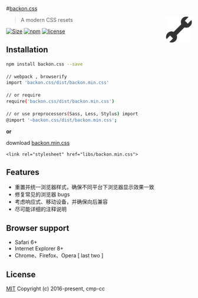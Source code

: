 #[backon.css](https://github.com/cmp-cc/backon.css/)


<a href="https://github.com/cmp-cc/backon.css"><img src="logo.png" alt="backon Logo" width="70" height="70" align="right"></a>

> A modern CSS resets

[![Size](https://badge-size.herokuapp.com/cmp-cc/backon.css/master/dist/backon.min.css.svg?color=orange&label=file%20size)](https://raw.githubusercontent.com/cmp-cc/backon.css/master/dist/backon.min.css)
[![npm](https://img.shields.io/npm/v/backon.css.svg)](https://www.npmjs.com/package/backon.css)
[![license](https://img.shields.io/badge/license-MIT-blue.svg)](https://www.npmjs.com/package/backon.css)

## Installation
```sh
npm install backon.css --save

// webpack , browserify
import 'backon.css/dist/backon.min.css'

// or require
require('backon.css/dist/backon.min.css')

// or use preprocessors(Sass, Less, Stylus) import
@import '~backon.css/dist/backon.min.css';

```

**or**

download [backon.min.css](https://raw.githubusercontent.com/cmp-cc/backon.css/master/dist/backon.min.css)
```
<link rel="stylesheet" href="libs/backon.min.css">
```

## Features
* 重置并统一浏览器样式，确保不同平台下浏览器显示效果一致
* 修复常见的浏览器 bugs
* 考虑响应式、移动设备，并确保向后兼容
* 尽可能详细的注释说明

## Browser support
* Safari 6+
* Internet Explorer 8+
* Chrome、Firefox、Opera [ last two ]

## License
[MIT](http://opensource.org/licenses/MIT)
Copyright (c) 2016-present, cmp-cc
